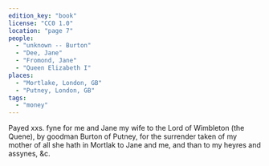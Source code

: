 ```yaml
---
edition_key: "book"
license: "CC0 1.0"
location: "page 7"
people:
  - "unknown -- Burton"
  - "Dee, Jane"
  - "Fromond, Jane"
  - "Queen Elizabeth I"
places:
  - "Mortlake, London, GB"
  - "Putney, London, GB"
tags:
  - "money"
---
```

Payed xxs. fyne
for me and Jane my wife to the Lord of Wimbleton (the Quene),
by goodman Burton of Putney, for the surrender taken of my
mother of all she hath in Mortlak to Jane and me, and than to
my heyres and assynes, &c.
